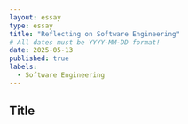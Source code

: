 ```yaml
---
layout: essay
type: essay
title: "Reflecting on Software Engineering"
# All dates must be YYYY-MM-DD format!
date: 2025-05-13
published: true
labels:
  - Software Engineering
---
```


## Title











